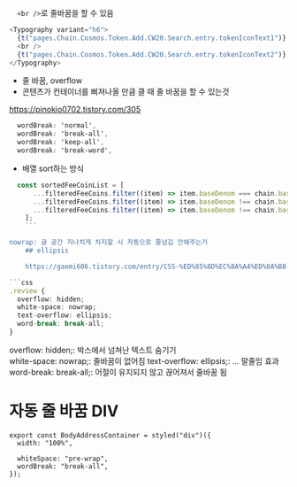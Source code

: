 `  <br />`로 줄바꿈을 할 수 있음

```typescript
<Typography variant="h6">
  {t("pages.Chain.Cosmos.Token.Add.CW20.Search.entry.tokenIconText1")}
  <br />
  {t("pages.Chain.Cosmos.Token.Add.CW20.Search.entry.tokenIconText2")}
</Typography>
```

- 줄 바꿈, overflow
- 콘텐츠가 컨테이너를 삐져나올 만큼 클 때 줄 바꿈을 할 수 있는것

https://pinokio0702.tistory.com/305

```css
  wordBreak: 'normal',
  wordBreak: 'break-all',
  wordBreak: 'keep-all',
  wordBreak: 'break-word',


```

- 배열 sort하는 방식

````ts
  const sortedFeeCoinList = [
      ...filteredFeeCoins.filter((item) => item.baseDenom === chain.baseDenom),
      ...filteredFeeCoins.filter((item) => item.baseDenom !== chain.baseDenom && gt(item.availableAmount, '0')),
      ...filteredFeeCoins.filter((item) => item.baseDenom !== chain.baseDenom && !gt(item.availableAmount, '0')),
    ];
    ```

nowrap: 글 공간 지나치게 차지할 시 자동으로 줄넘김 안해주는거
    ## ellipsis

    https://gaemi606.tistory.com/entry/CSS-%ED%85%8D%EC%8A%A4%ED%8A%B8-%EB%A7%90%EC%A4%84%EC%9E%84-%EC%B2%98%EB%A6%AC

```css
.review {
  overflow: hidden;
  white-space: nowrap;
  text-overflow: ellipsis;
  word-break: break-all;
}
````

overflow: hidden;: 박스에서 넘쳐난 텍스트 숨기기  
white-space: nowrap;: 줄바꿈이 없어짐
text-overflow: ellipsis;: ... 말줄임 효과
word-break: break-all;: 어절이 유지되지 않고 끊어져서 줄바꿈 됨

# 자동 줄 바꿈 DIV

```tsx
export const BodyAddressContainer = styled("div")({
  width: "100%",

  whiteSpace: "pre-wrap",
  wordBreak: "break-all",
});
```
